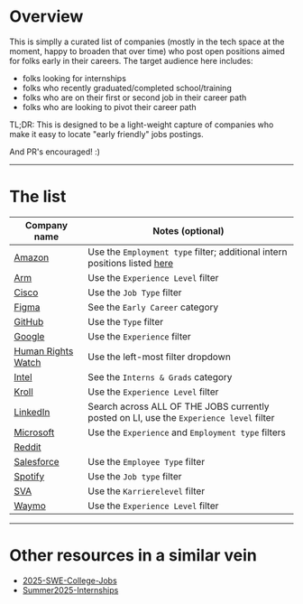 # Overview

This is simplly a curated list of companies (mostly in the tech space at the moment, happy to broaden that over time) who post open positions aimed for folks early in their careers. The target audience here includes:

* folks looking for internships
* folks who recently graduated/completed school/training
* folks who are on their first or second job in their career path
* folks who are looking to pivot their career path

TL;DR: This is designed to be a light-weight capture of companies who make it easy to locate "early friendly" jobs postings.

And PR's encouraged! :)

---

# The list

| Company name | Notes (optional) |
|---|---|
| [Amazon](https://www.amazon.jobs/content/en/job-categories/software-development#search) | Use the `Employment type` filter; additional intern positions listed [here](https://www.amazon.jobs/content/en/career-programs/university) |
| [Arm](https://careers.arm.com/search-jobs/) | Use the `Experience Level` filter |
| [Cisco](https://jobs.cisco.com/jobs/SearchJobs/) | Use the `Job Type` filter |
| [Figma](https://www.figma.com/careers/#job-openings) | See the `Early Career` category |
| [GitHub](https://www.github.careers/careers-home/jobs) | Use the `Type` filter |
| [Google](https://www.google.com/about/careers/applications/jobs/results) | Use the `Experience` filter |
| [Human Rights Watch](https://www.hrw.org/careers#all_jobs) | Use the left-most filter dropdown |
| [Intel](https://jobs.intel.com/en) | See the `Interns & Grads` category |
| [Kroll](https://careers.kroll.com/en/listing-page) | Use the `Experience Level` filter |
| [LinkedIn](https://www.linkedin.com/jobs/search) | Search across ALL OF THE JOBS currently posted on LI, use the `Experience level` filter |
| [Microsoft](https://jobs.careers.microsoft.com/global/en/search) | Use the `Experience` and `Employment type` filters |
| [Reddit](https://app.ripplematch.com/v2/public/company/reddit) | |
| [Salesforce](https://careers.salesforce.com/en/jobs/) | Use the `Employee Type` filter |
| [Spotify](https://www.lifeatspotify.com/jobs) | Use the `Job type` filter |
| [SVA](https://www.sva.de/de/job-portal/) | Use the `Karrierelevel` filter |
| [Waymo](https://careers.withwaymo.com/) | Use the `Experience Level` filter |

---

# Other resources in a similar vein

* [2025-SWE-College-Jobs](https://github.com/speedyapply/2025-SWE-College-Jobs)
* [Summer2025-Internships](https://github.com/cvrve/Summer2025-Internships)
